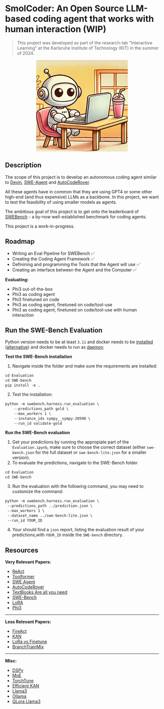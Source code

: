 # SmolCoder: An Open Source LLM-based coding agent that works with human interaction (WIP)
 
 > This project was developed as part of the research-lab "Interactive Learning" at the Karlsruhe Institute of Technology (KIT) in the summer of 2024.
<p align="center">
<img src="https://github.com/theonetruekn/interactive-learning/blob/master/smolcoder.webp?raw=true" width=300 height =300/>
</p>

## Description

The scope of this project is to develop an autonomous coding agent similar to [Devin](https://www.cognition.ai/blog/introducing-devin), [SWE-Agent](https://swe-agent.com/) and [AutoCodeRover](https://github.com/nus-apr/auto-code-rover).

All these agents have in common that they are using GPT4 or some other high-end (and thus expensive) LLMs as a backbone. In this project, we want to test the feasibility of using smaller models as agents.

The ambitious goal of this project is to get onto the leaderboard of [SWEBench](https://www.swebench.com/) - a by-now well-established benchmark for coding agents.

This project is a work-in-progress.

## Roadmap
- Writing an Eval Pipeline for SWEBench ✅
- Creating the Coding Agent Framework ✅
- Definining and programming the Tools that the Agent will use ✅
- Creating an interface between the Agent and the Computer ✅

**Evaluating:**
 - Phi3 out-of-the-box
 - Phi3 as coding agent
 - Phi3 finetuned on code
 - Phi3 as coding agent, finetuned on code/tool-use
 - Phi3 as coding agent, finetuned on code/tool-use with human interaction

## Run the SWE-Bench Evaluation

Python version needs to be at least `3.11` and docker needs to be [installed](https://docs.docker.com/engine/install/) ([alternative](https://get.docker.com/)) and docker needs to run as [daemon](https://www.geeksforgeeks.org/how-to-install-and-configure-docker-on-arch-based-linux-distributionsmanjaro/).

**Test the SWE-Bench installation**
1. Navigate inside the folder and make sure the requirements are installed:
```
cd Evaluation
cd SWE-bench
pip install -e .
```

2. Test the installation:
```
python -m swebench.harness.run_evaluation \
    --predictions_path gold \
    --max_workers 1 \
    --instance_ids sympy__sympy-20590 \
    --run_id validate-gold
```


**Run the SWE-Bench evaluation**
1. Get your predictions by running the appropiate part of the `Evaluation.ipynb`, make sure to choose the correct dataset (either `swe-bench.json` for the full dataset or `swe-bench-lite.json` for a smaller version).
2. To evaluate the predictions, navigate to the SWE-Bench folder
```
cd Evaluation
cd SWE-bench
```
3. Run the evaluation with the following command, you may need to customize the command:
```
python -m swebench.harness.run_evaluation \
 --predictions_path ../prediction.json \
 --max_workers 1 \
 --dataset_name ../swe-bench-lite.json \
 --run_id YOUR_ID
```
4. Your should find a `json` report, listing the evaluation result of your predictions,with `YOUR_ID` inside the `SWE-bench` directory.

## Resources

**Very Relevant Papers:**
- [ReAct](https://arxiv.org/abs/2210.03629)
- [Toolformer](https://arxiv.org/abs/2302.04761)
- [SWE Agent](https://swe-agent.com/paper.pdf)
- [AutoCodeRover](https://arxiv.org/abs/2404.05427)
- [TextBooks Are all you need](https://arxiv.org/abs/2306.11644)
- [SWE-Bench](https://arxiv.org/abs/2310.06770)
- [LoRA](https://arxiv.org/abs/2106.09685)
- [Phi3](https://arxiv.org/abs/2404.14219)
___
**Less Relevant Papers:**
- [FireAct](https://arxiv.org/abs/2310.05915)
- [KAN](https://arxiv.org/abs/2404.19756)
- [LoRa vs Finetune](https://arxiv.org/abs/2405.09673)
- [BranchTrainMix](https://arxiv.org/abs/2403.07816)
___
**Misc:**
- [DSPy](https://github.com/stanfordnlp/dspy)
- [MoE](https://huggingface.co/blog/moe)
- [TorchTune](https://github.com/pytorch/torchtune)
- [Efficient KAN](https://github.com/Blealtan/efficient-kan/tree/master)
- [Llama3](https://llama.meta.com/llama3/)
- [Ollama](https://ollama.com/)
- [QLora Llama3](https://www.philschmid.de/fsdp-qlora-llama3)
